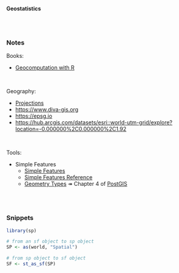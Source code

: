 <br>

**Geostatistics**

<br>
<br>

### Notes

Books:
* [Geocomputation with R](https://geocompr.robinlovelace.net/index.html)

<br>

Geography:
* [Projections](https://proj-tmp.readthedocs.io/en/docs/operations/projections/index.html)
* https://www.diva-gis.org
* https://epsg.io
* https://hub.arcgis.com/datasets/esri::world-utm-grid/explore?location=-0.000000%2C0.000000%2C1.92

<br>

Tools:
* Simple Features
  * [Simple Features](https://r-spatial.github.io/sf/index.html)
  * [Simple Features Reference](https://r-spatial.github.io/sf/reference/index.html)
  * [Geometry Types](http://postgis.net/docs/using_postgis_dbmanagement.html) &Rarr; Chapter 4 of [PostGIS](http://postgis.net/docs/)
  
<br>
<br>

### Snippets

```R
library(sp)

# from an sf object to sp object
SP <- as(world, "Spatial") 

# from sp object to sf object
SF <- st_as_sf(SP)           
```

<br>
<br>

<br>
<br>

<br>
<br>

<br>
<br>